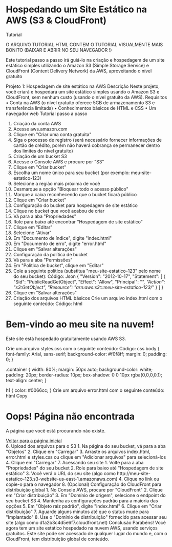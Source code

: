 # Hospedando um Site Estático na AWS (S3 & CloudFront)
Tutorial

O ARQUIVO TUTORIAL.HTML CONTEM O TUTORIAL VISUALMENTE MAIS BONITO (BAIXAR E ABRIR NO SEU NAVEGADOR !)

Este tutorial passo a passo irá guiá-lo na criação e hospedagem de um site estático simples utilizando o Amazon S3 (Simple Storage Service) e CloudFront (Content Delivery Network) da AWS, aproveitando o nível gratuito

Projeto 1: Hospedagem de site estático na AWS
Descrição
Neste projeto, você criará e hospedará um site estático simples usando o Amazon S3 e CloudFront, sem nenhum custo (usando o nível gratuito da AWS).
Requisitos
•	Conta na AWS (o nível gratuito oferece 5GB de armazenamento S3 e transferência limitada)
•	Conhecimentos básicos de HTML e CSS
•	Um navegador web
Tutorial passo a passo
1. Criação da conta AWS
1.	Acesse aws.amazon.com
2.	Clique em "Criar uma conta gratuita"
3.	Siga o processo de registro (será necessário fornecer informações de cartão de crédito, porém não haverá cobrança se permanecer dentro dos limites do nível gratuito)
2. Criação de um bucket S3
1.	Acesse o Console AWS e procure por "S3"
2.	Clique em "Criar bucket"
3.	Escolha um nome único para seu bucket (por exemplo: meu-site-estatico-123)
4.	Selecione a região mais próxima de você
5.	Desmarque a opção "Bloquear todo o acesso público"
6.	Marque a caixa reconhecendo que o bucket ficará público
7.	Clique em "Criar bucket"
3. Configuração do bucket para hospedagem de site estático
1.	Clique no bucket que você acabou de criar
2.	Vá para a aba "Propriedades"
3.	Role para baixo até encontrar "Hospedagem de site estático"
4.	Clique em "Editar"
5.	Selecione "Ativar"
6.	Em "Documento de índice", digite "index.html"
7.	Em "Documento de erro", digite "error.html"
8.	Clique em "Salvar alterações"
4. Configuração da política de bucket
1.	Vá para a aba "Permissões"
2.	Em "Política de bucket", clique em "Editar"
3.	Cole a seguinte política (substitua "meu-site-estatico-123" pelo nome do seu bucket):
Código: Json
{
  "Version": "2012-10-17",
  "Statement": [
    {
      "Sid": "PublicReadGetObject",
      "Effect": "Allow",
      "Principal": "*",
      "Action": "s3:GetObject",
      "Resource": "arn:aws:s3:::meu-site-estatico-123/*"
    }
  ]
}
4.	Clique em "Salvar alterações"
5. Criação dos arquivos HTML básicos
Crie um arquivo index.html com o seguinte conteúdo:
Código: html
<!DOCTYPE html>
<html>
<head>
    <title>Meu Site na Nuvem</title>
    <link rel="stylesheet" type="text/css" href="styles.css">
</head>
<body>
    <div class="container">
        <h1>Bem-vindo ao meu site na nuvem!</h1>
        <p>Este site está hospedado gratuitamente usando AWS S3.</p>
    </div>
</body>
</html>
Crie um arquivo styles.css com o seguinte conteúdo:
Código: css
body {
    font-family: Arial, sans-serif;
    background-color: #f0f8ff;
    margin: 0;
    padding: 0;
}

.container {
    width: 80%;
    margin: 50px auto;
    background-color: white;
    padding: 20px;
    border-radius: 10px;
    box-shadow: 0 0 10px rgba(0,0,0,0.1);
    text-align: center;
}

h1 {
    color: #0066cc;
}
Crie um arquivo error.html com o seguinte conteúdo:
html
Copy
<!DOCTYPE html>
<html>
<head>
    <title>Erro - Página não encontrada</title>
    <link rel="stylesheet" type="text/css" href="styles.css">
</head>
<body>
    <div class="container">
        <h1>Oops! Página não encontrada</h1>
        <p>A página que você está procurando não existe.</p>
        <a href="index.html">Voltar para a página inicial</a>
    </div>
</body>
</html>
6. Upload dos arquivos para o S3
1.	Na página do seu bucket, vá para a aba "Objetos"
2.	Clique em "Carregar"
3.	Arraste os arquivos index.html, error.html e styles.css ou clique em "Adicionar arquivos" para selecioná-los
4.	Clique em "Carregar"
7. Acessando seu site
1.	Volte para a aba "Propriedades" do seu bucket
2.	Role para baixo até "Hospedagem de site estático"
3.	Você verá o URL do seu site (algo como http://meu-site-estatico-123.s3-website-us-east-1.amazonaws.com)
4.	Clique no link ou copie-o para o navegador
8. (Opcional) Configuração do CloudFront para distribuição global
1.	No Console AWS, procure por "CloudFront"
2.	Clique em "Criar distribuição"
3.	Em "Domínio de origem", selecione o endpoint do seu bucket S3
4.	Mantenha as configurações padrão para a maioria das opções
5.	Em "Objeto raiz padrão", digite "index.html"
6.	Clique em "Criar distribuição"
7.	Aguarde alguns minutos até que o status mude para "Implantado"
8.	Use o "Domínio de distribuição" fornecido para acessar seu site (algo como d1a2b3c4d5e6f7.cloudfront.net)
Conclusão
Parabéns! Você agora tem um site estático hospedado na nuvem AWS, usando serviços gratuitos. Este site pode ser acessado de qualquer lugar do mundo e, com o CloudFront, tem distribuição global de conteúdo.


